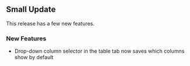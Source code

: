 ## Small Update

This release has a few new features.

### New Features

-   Drop-down column selector in the table tab now saves which columns show by default
